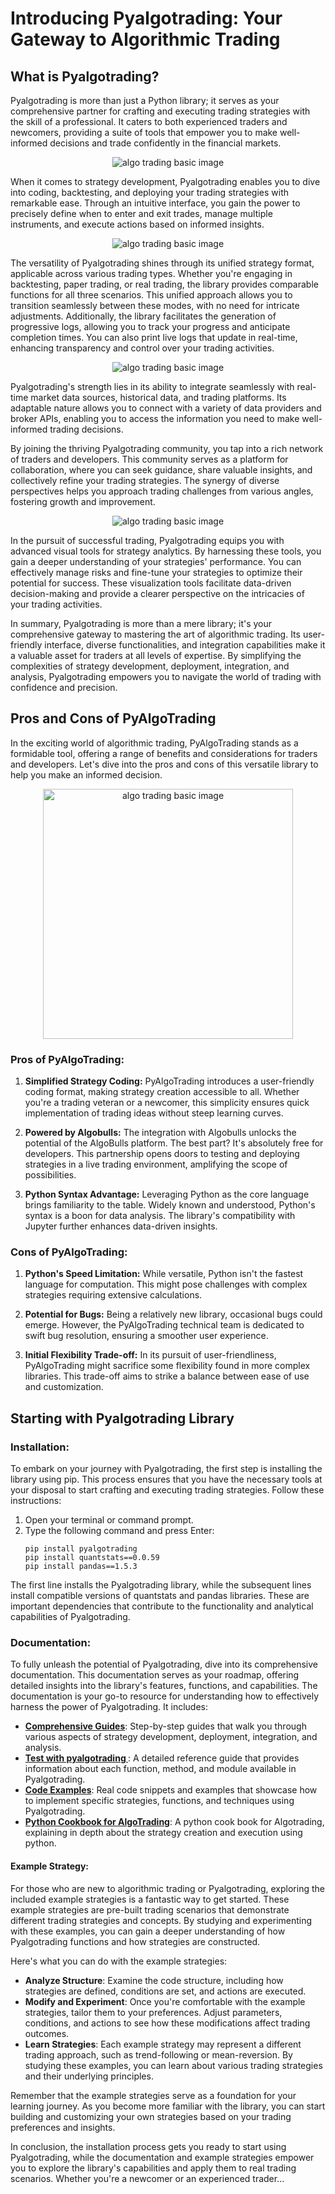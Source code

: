 
# Introducing Pyalgotrading: Your Gateway to Algorithmic Trading

## What is Pyalgotrading?

Pyalgotrading is more than just a Python library; it serves as your comprehensive partner for crafting and executing trading strategies with the skill of a professional. It caters to both experienced traders and newcomers, providing a suite of tools that empower you to make well-informed decisions and trade confidently in the financial markets.
<p align="center">
  <img src="../imgs/algotrading_basic_1.png" alt="algo trading basic image"/>
</p>

When it comes to strategy development, Pyalgotrading enables you to dive into coding, backtesting, and deploying your trading strategies with remarkable ease. Through an intuitive interface, you gain the power to precisely define when to enter and exit trades, manage multiple instruments, and execute actions based on informed insights.
<p align="center">
  <img src="../imgs/algotrading_basic_2.png" alt="algo trading basic image"/>
</p>

The versatility of Pyalgotrading shines through its unified strategy format, applicable across various trading types. Whether you're engaging in backtesting, paper trading, or real trading, the library provides comparable functions for all three scenarios. This unified approach allows you to transition seamlessly between these modes, with no need for intricate adjustments. Additionally, the library facilitates the generation of progressive logs, allowing you to track your progress and anticipate completion times. You can also print live logs that update in real-time, enhancing transparency and control over your trading activities.
<p align="center">
  <img src="../imgs/algotrading_basic_3.png" alt="algo trading basic image"/>
</p>

Pyalgotrading's strength lies in its ability to integrate seamlessly with real-time market data sources, historical data, and trading platforms. Its adaptable nature allows you to connect with a variety of data providers and broker APIs, enabling you to access the information you need to make well-informed trading decisions.

By joining the thriving Pyalgotrading community, you tap into a rich network of traders and developers. This community serves as a platform for collaboration, where you can seek guidance, share valuable insights, and collectively refine your trading strategies. The synergy of diverse perspectives helps you approach trading challenges from various angles, fostering growth and improvement.

<p align="center">
  <img src="../imgs/algotrading_basic_4.png" alt="algo trading basic image"/>
</p>

In the pursuit of successful trading, Pyalgotrading equips you with advanced visual tools for strategy analytics. By harnessing these tools, you gain a deeper understanding of your strategies' performance. You can effectively manage risks and fine-tune your strategies to optimize their potential for success. These visualization tools facilitate data-driven decision-making and provide a clearer perspective on the intricacies of your trading activities.

In summary, Pyalgotrading is more than a mere library; it's your comprehensive gateway to mastering the art of algorithmic trading. Its user-friendly interface, diverse functionalities, and integration capabilities make it a valuable asset for traders at all levels of expertise. By simplifying the complexities of strategy development, deployment, integration, and analysis, Pyalgotrading empowers you to navigate the world of trading with confidence and precision.

## Pros and Cons of PyAlgoTrading

In the exciting world of algorithmic trading, PyAlgoTrading stands as a formidable tool, offering a range of benefits and considerations for traders and developers. Let's dive into the pros and cons of this versatile library to help you make an informed decision.

<p align="center">
  <img src="../imgs/pros_n_cons.png" alt="algo trading basic image", width="400px"/>
</p>


### Pros of PyAlgoTrading:

1. **Simplified Strategy Coding:** PyAlgoTrading introduces a user-friendly coding format, making strategy creation accessible to all. Whether you're a trading veteran or a newcomer, this simplicity ensures quick implementation of trading ideas without steep learning curves.

2. **Powered by Algobulls:** The integration with Algobulls unlocks the potential of the AlgoBulls platform. The best part? It's absolutely free for developers. This partnership opens doors to testing and deploying strategies in a live trading environment, amplifying the scope of possibilities.
   
3. **Python Syntax Advantage:** Leveraging Python as the core language brings familiarity to the table. Widely known and understood, Python's syntax is a boon for data analysis. The library's compatibility with Jupyter further enhances data-driven insights.

### Cons of PyAlgoTrading:

1. **Python's Speed Limitation:** While versatile, Python isn't the fastest language for computation. This might pose challenges with complex strategies requiring extensive calculations.

2. **Potential for Bugs:** Being a relatively new library, occasional bugs could emerge. However, the PyAlgoTrading technical team is dedicated to swift bug resolution, ensuring a smoother user experience.

3. **Initial Flexibility Trade-off:** In its pursuit of user-friendliness, PyAlgoTrading might sacrifice some flexibility found in more complex libraries. This trade-off aims to strike a balance between ease of use and customization.

## Starting with Pyalgotrading Library

### Installation:

To embark on your journey with Pyalgotrading, the first step is installing the library using pip. This process ensures that you have the necessary tools at your disposal to start crafting and executing trading strategies. Follow these instructions:

1. Open your terminal or command prompt.
2. Type the following command and press Enter:
    ```
    pip install pyalgotrading
    pip install quantstats==0.0.59
    pip install pandas==1.5.3
    ```



The first line installs the Pyalgotrading library, while the subsequent lines install compatible versions of quantstats and pandas libraries. These are important dependencies that contribute to the functionality and analytical capabilities of Pyalgotrading.

### Documentation:
To fully unleash the potential of Pyalgotrading, dive into its comprehensive documentation. This documentation serves as your roadmap, offering detailed insights into the library's features, functions, and capabilities. The documentation is your go-to resource for understanding how to effectively harness the power of Pyalgotrading. It includes:

- **[Comprehensive Guides](pyalgotrading_comprehensive_guide.md)**: Step-by-step guides that walk you through various aspects of strategy development, deployment, integration, and analysis.
- **[Test with pyalgotrading ](testing.md)**: A detailed reference guide that provides information about each function, method, and module available in Pyalgotrading.
- **[Code Examples](../strategies/index.md)**: Real code snippets and examples that showcase how to implement specific strategies, functions, and techniques using Pyalgotrading.
- **[Python Cookbook for AlgoTrading](https://github.com/PacktPublishing/Python-Algorithmic-Trading-Cookbook)**: A python cook book for Algotrading, explaining in depth about the strategy creation and execution using python.

#### **Example Strategy:**

For those who are new to algorithmic trading or Pyalgotrading, exploring the included example strategies is a fantastic way to get started. These example strategies are pre-built trading scenarios that demonstrate different trading strategies and concepts. By studying and experimenting with these examples, you can gain a deeper understanding of how Pyalgotrading functions and how strategies are constructed.

Here's what you can do with the example strategies:

- **Analyze Structure**: Examine the code structure, including how strategies are defined, conditions are set, and actions are executed.
- **Modify and Experiment**: Once you're comfortable with the example strategies, tailor them to your preferences. Adjust parameters, conditions, and actions to see how these modifications affect trading outcomes.
- **Learn Strategies**: Each example strategy may represent a different trading approach, such as trend-following or mean-reversion. By studying these examples, you can learn about various trading strategies and their underlying principles.

Remember that the example strategies serve as a foundation for your learning journey. As you become more familiar with the library, you can start building and customizing your own strategies based on your trading preferences and insights.

In conclusion, the installation process gets you ready to start using Pyalgotrading, while the documentation and example strategies empower you to explore the library's capabilities and apply them to real trading scenarios. Whether you're a newcomer or an experienced trader...

